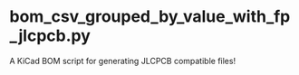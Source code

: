 # bom_csv_grouped_by_value_with_fp_jlcpcb.py
A KiCad BOM script for generating JLCPCB compatible files!
